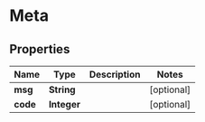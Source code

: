 

# Meta


## Properties

| Name | Type | Description | Notes |
|------------ | ------------- | ------------- | -------------|
|**msg** | **String** |  |  [optional] |
|**code** | **Integer** |  |  [optional] |



